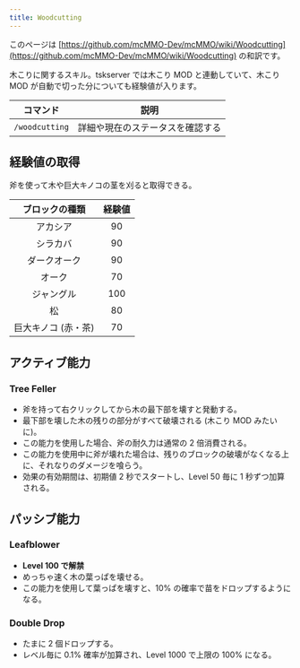 ```yaml
---
title: Woodcutting
---
```


このページは [https://github.com/mcMMO-Dev/mcMMO/wiki/Woodcutting](https://github.com/mcMMO-Dev/mcMMO/wiki/Woodcutting) の和訳です。

木こりに関するスキル。tskserver では木こり MOD と連動していて、木こり MOD が自動で切った分についても経験値が入ります。

|コマンド|説明|
|:------:|:--:|
|`/woodcutting`|詳細や現在のステータスを確認する|

## 経験値の取得

斧を使って木や巨大キノコの茎を刈ると取得できる。

| ブロックの種類 | 経験値 |
|:--------------:|:------:|
アカシア | 90
シラカバ | 90
ダークオーク | 90
オーク | 70
ジャングル | 100
松 | 80
巨大キノコ (赤・茶) | 70

## アクティブ能力

### Tree Feller
  * 斧を持って右クリックしてから木の最下部を壊すと発動する。
  * 最下部を壊した木の残りの部分がすべて破壊される (木こり MOD みたいに)。
  * この能力を使用した場合、斧の耐久力は通常の 2 倍消費される。
  * この能力を使用中に斧が壊れた場合は、残りのブロックの破壊がなくなる上に、それなりのダメージを喰らう。
  * 効果の有効期間は、初期値 2 秒でスタートし、Level 50 毎に 1 秒ずつ加算される。

## パッシブ能力

### Leafblower
  * **Level 100 で解禁**
  * めっちゃ速く木の葉っぱを壊せる。
  * この能力を使用して葉っぱを壊すと、10% の確率で苗をドロップするようになる。

### Double Drop
  * たまに 2 個ドロップする。
  * レベル毎に 0.1% 確率が加算され、Level 1000 で上限の 100% になる。

